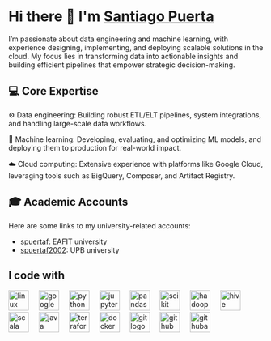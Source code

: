# Hi there 👋 I'm [Santiago Puerta](https://www.linkedin.com/in/spuertaf/)
I’m passionate about data engineering and machine learning, with experience designing, implementing, and deploying scalable solutions in the cloud. My focus lies in transforming data into actionable insights and building efficient pipelines that empower strategic decision-making.

## 💻 Core Expertise
⚙️ Data engineering: Building robust ETL/ELT pipelines, system integrations, and handling large-scale data workflows.

🤖 Machine learning: Developing, evaluating, and optimizing ML models, and deploying them to production for real-world impact.

☁️ Cloud computing: Extensive experience with platforms like Google Cloud, leveraging tools such as BigQuery, Composer, and Artifact Registry.

## 🎓 Academic Accounts
Here are some links to my university-related accounts:
- [spuertaf](https://github.com/spuertaf): EAFIT university
- [spuertaf2002](https://github.com/spuertaf2002): UPB university 

## I code with
<div align="left">
  <img src="https://skillicons.dev/icons?i=linux" height="40" alt="linux logo"  />
  <img width="12" />
  <img src="https://skillicons.dev/icons?i=gcp" height="40" alt="googlecloud logo"  />
  <img width="12" />
  <img src="https://skillicons.dev/icons?i=py" height="40" alt="python logo"  />
  <img width="12" />
  <img src="https://cdn.jsdelivr.net/gh/devicons/devicon/icons/jupyter/jupyter-original.svg" height="40" alt="jupyter logo"  />
  <img width="12" />
  <img src="https://cdn.jsdelivr.net/gh/devicons/devicon/icons/pandas/pandas-original.svg" height="40" alt="pandas logo"  />
  <img width="12" />
  <img src="https://upload.wikimedia.org/wikipedia/commons/0/05/Scikit_learn_logo_small.svg" height="40" alt="scikit learn"  />
  <img width="12" />
  <img src="https://www.vectorlogo.zone/logos/apache_hadoop/apache_hadoop-icon.svg" height="40" alt="hadoop"  />
  <img width="12" />
  <img src="https://www.vectorlogo.zone/logos/apache_hive/apache_hive-icon.svg" height="40" alt="hive"  />
  <img width="12" />
  <img src="https://skillicons.dev/icons?i=scala" height="40" alt="scala logo"  />
  <img width="12" />
  <img src="https://skillicons.dev/icons?i=java" height="40" alt="java logo"  />
  <img width="12" />
  <img src="https://cdn.jsdelivr.net/gh/devicons/devicon/icons/terraform/terraform-original.svg" height="40" alt="terraform logo"  />
  <img width="12" />
  <img src="https://skillicons.dev/icons?i=docker" height="40" alt="docker logo"  />
  <img width="12" />
  <img src="https://skillicons.dev/icons?i=git" height="40" alt="git logo"  />
  <img width="12" />
  <img src="https://skillicons.dev/icons?i=github" height="40" alt="github logo"  />
  <img width="12" />
  <img src="https://skillicons.dev/icons?i=githubactions" height="40" alt="githubactions logo"  />
</div>
